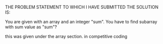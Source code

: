 THE PROBLEM STATEMENT TO WHICH I HAVE SUBMITTED THE SOLUTION IS:

You are given with an array and an integer "sum". You have to find subarray with sum value as "sum"?

this was given under the array section. in competitive coding
